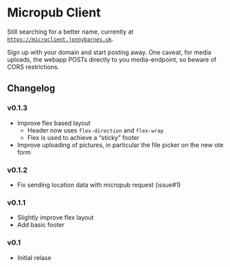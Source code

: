 # Micropub Client

Still searching for a better name, currently at [`https://microclient.jonnybarnes.uk`](https://microclient.jonnybarnes.uk).

Sign up with your domain and start posting away. One caveat, for media uploads, the webapp POSTs
directly to you media-endpoint, so beware of CORS restrictions.

## Changelog

### v0.1.3
  - Improve flex based layout
    - Header now uses `flex-direction` and `flex-wrap`
    - Flex is used to achieve a “sticky” footer
  - Improve uploading of pictures, in particular the file picker on the new ote form

### v0.1.2
  - Fix sending location data with micropub request (issue#1)

### v0.1.1
  - Slightly improve flex layout
  - Add basic footer

### v0.1
  - Initial relase
